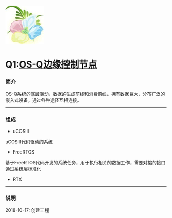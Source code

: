 ﻿[![sites](docs/os-q.png)](http://www.os-q.com)

# Q1:[OS-Q边缘控制节点](https://github.com/OS-Q/Q1) 

### 简介

OS-Q系统的底层驱动，数据的生成前线和消费前线，拥有数据巨大，分布广泛的嵌入式设备，通过各种途径互相连接。

---

### 组成

- uCOSIII

uCOSIII代码驱动的系统

- FreeRTOS

基于FreeRTOS代码开发的系统任务，用于执行相关的数据工作，需要对接的接口通过系统层标准化

- RTX


---

### 说明

2018-10-17: 创建工程

